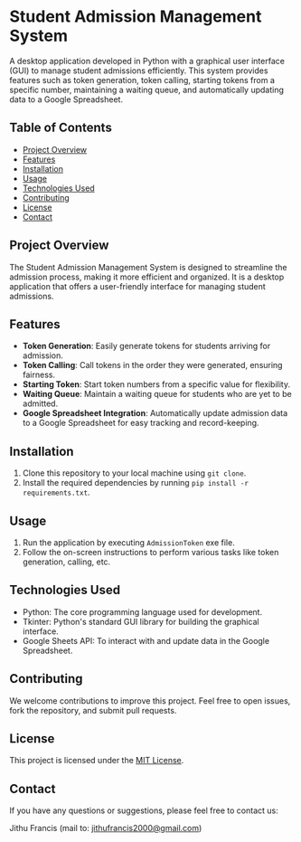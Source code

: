 
# Student Admission Management System



A desktop application developed in Python with a graphical user interface (GUI) to manage student admissions efficiently. This system provides features such as token generation, token calling, starting tokens from a specific number, maintaining a waiting queue, and automatically updating data to a Google Spreadsheet.

## Table of Contents

- [Project Overview](#project-overview)
- [Features](#features)
- [Installation](#installation)
- [Usage](#usage)
- [Technologies Used](#technologies-used)
- [Contributing](#contributing)
- [License](#license)
- [Contact](#contact)

## Project Overview

The Student Admission Management System is designed to streamline the admission process, making it more efficient and organized. It is a desktop application that offers a user-friendly interface for managing student admissions. 

## Features

- **Token Generation**: Easily generate tokens for students arriving for admission.
- **Token Calling**: Call tokens in the order they were generated, ensuring fairness.
- **Starting Token**: Start token numbers from a specific value for flexibility.
- **Waiting Queue**: Maintain a waiting queue for students who are yet to be admitted.
- **Google Spreadsheet Integration**: Automatically update admission data to a Google Spreadsheet for easy tracking and record-keeping.

## Installation

1. Clone this repository to your local machine using `git clone`.
2. Install the required dependencies by running `pip install -r requirements.txt`.

## Usage

1. Run the application by executing `AdmissionToken` exe file.
2. Follow the on-screen instructions to perform various tasks like token generation, calling, etc.

## Technologies Used

- Python: The core programming language used for development.
- Tkinter: Python's standard GUI library for building the graphical interface.
- Google Sheets API: To interact with and update data in the Google Spreadsheet.

## Contributing

We welcome contributions to improve this project. Feel free to open issues, fork the repository, and submit pull requests.

## License

This project is licensed under the [MIT License](LICENSE).

## Contact

If you have any questions or suggestions, please feel free to contact us:

Jithu Francis (mail to: jithufrancis2000@gmail.com)


